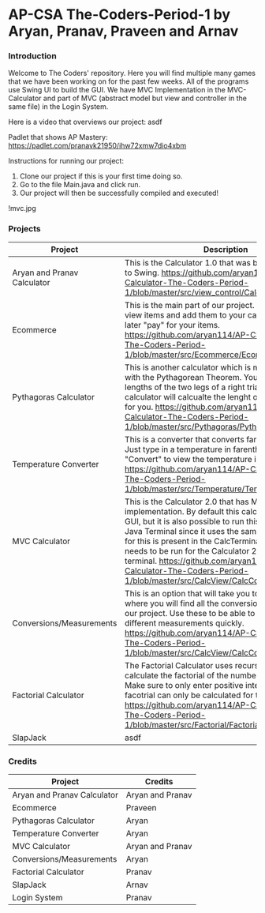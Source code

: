 # AP-CSA The-Coders-Period-1 by Aryan, Pranav, Praveen and Arnav

### Introduction
Welcome to The Coders' repository. Here you will find multiple many games that we have been working on for the past few weeks. All of the programs use Swing UI to build the GUI. We have MVC Implementation in the MVC-Calculator and part of MVC (abstract model but view and controller in the same file) in the Login System.

Here is a video that overviews our project: asdf

Padlet that shows AP Mastery: https://padlet.com/pranavk21950/ihw72xmw7dio4xbm

Instructions for running our project:
1) Clone our project if this is your first time doing so.
2) Go to the file Main.java and click run.
3) Our project will then be successfully compiled and executed!

!mvc.jpg


### Projects

| Project | Description |
| --- | --- |
| Aryan and Pranav Calculator | This is the Calculator 1.0 that was built to get us used to Swing. https://github.com/aryan114/AP-CSA-Calculator-The-Coders-Period-1/blob/master/src/view_control/CalculatorUI.java#L17|
| Ecommerce | This is the main part of our project. Here, you can view items and add them to your cart, where you can later "pay" for your items. https://github.com/aryan114/AP-CSA-Calculator-The-Coders-Period-1/blob/master/src/Ecommerce/Ecommerce.java#L10 |
| Pythagoras Calculator | This is another calculator which is meant to help you with the Pythagorean Theorem. You can plug in the lengths of the two legs of a right triangle and this calculator will calcualte the lenght of the hypotenuse for you. https://github.com/aryan114/AP-CSA-Calculator-The-Coders-Period-1/blob/master/src/Pythagoras/Pythagoras.java#L12 |
| Temperature Converter | This is a converter that converts farentheit to celsius. Just type in a temperature in farentheit and click "Convert" to view the temperature in celsius. https://github.com/aryan114/AP-CSA-Calculator-The-Coders-Period-1/blob/master/src/Temperature/Temperature.java#L9 |
| MVC Calculator | This is the Calculator 2.0 that has MVC implementation. By default this calcualtor runs using a GUI, but it is also possible to run this calculator on the Java Terminal since it uses the same model. The code for this is present in the CalcTerminal file. This file needs to be run for the Calculator 2.0 to run in the terminal. https://github.com/aryan114/AP-CSA-Calculator-The-Coders-Period-1/blob/master/src/CalcView/CalcControl.java#L7 |
| Conversions/Measurements | This is an option that will take you to another JFrame where you will find all the conversion calculators in our project. Use these to be able to convert between different measurements quickly. https://github.com/aryan114/AP-CSA-Calculator-The-Coders-Period-1/blob/master/src/CalcView/CalcControl.java#L7 |
| Factorial Calculator | The Factorial Calculator uses recursion in order to calculate the factorial of the number that you enter. Make sure to only enter positive integers since a facotrial can only be calculated for those numbers! https://github.com/aryan114/AP-CSA-Calculator-The-Coders-Period-1/blob/master/src/Factorial/Factorial.java#L9 |
| SlapJack | asdf |


### Credits

| Project | Credits |
| --- | --- |
| Aryan and Pranav Calculator | Aryan and Pranav |
| Ecommerce | Praveen |
| Pythagoras Calculator | Aryan |
| Temperature Converter | Aryan |
| MVC Calculator | Aryan and Pranav |
| Conversions/Measurements | Aryan |
| Factorial Calculator | Pranav |
| SlapJack | Arnav |
| Login System | Pranav |





